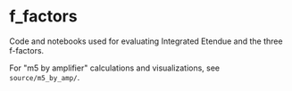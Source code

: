 # f_factors

Code and notebooks used for evaluating Integrated Etendue and the three f-factors.

For "m5 by amplifier" calculations and visualizations, see `source/m5_by_amp/`.
